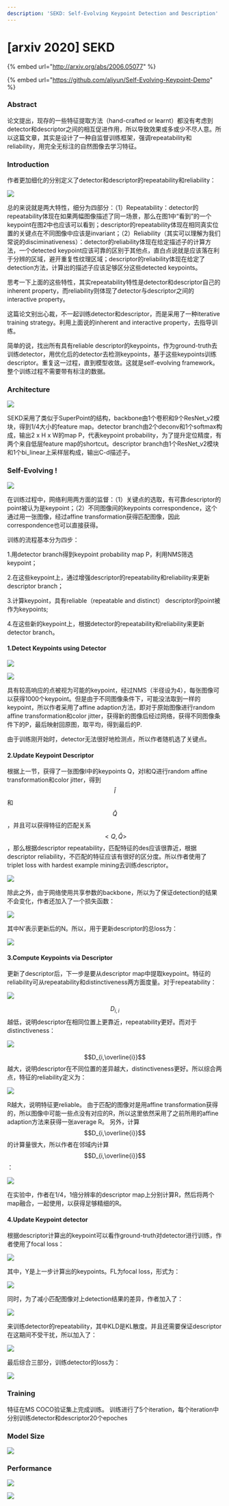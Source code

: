 ```yaml
---
description: 'SEKD: Self-Evolving Keypoint Detection and Description'
---
```


# \[arxiv 2020] SEKD

{% embed url="http://arxiv.org/abs/2006.05077" %}

{% embed url="https://github.com/aliyun/Self-Evolving-Keypoint-Demo" %}

### Abstract

论文提出，现存的一些特征提取方法（hand-crafted or learnt）都没有考虑到detector和descriptor之间的相互促进作用，所以导致效果或多或少不尽人意。所以这篇文章，其实是设计了一种自监督训练框架，强调repeatability和reliability，用完全无标注的自然图像去学习特征。

### Introduction

作者更加细化的分别定义了detector和descriptor的repeatability和reliability：&#x20;

![](<../../.gitbook/assets/image (1007).png>)

总的来说就是两大特性，细分为四部分：（1）Repeatability：detector的repeatability体现在如果两幅图像描述了同一场景，那么在图1中“看到”的一个keypoint在图2中也应该可以看到；descriptor的repeatability体现在相同真实位置的关键点在不同图像中应该是invariant；（2）Reliability（其实可以理解为我们常说的disciminativeness）：detector的reliability体现在给定描述子的计算方法，一个detected keypoint应该可靠的区别于其他点，直白点说就是应该落在利于分辨的区域，避开重复性纹理区域；descriptor的reliability体现在给定了detection方法，计算出的描述子应该足够区分这些detected keypoints。&#x20;

思考一下上面的这些特性，其实repeatability特性是detector和descriptor自己的inherent property，而reliability则体现了detector与descriptor之间的interactive property。&#x20;

这篇论文别出心裁，不一起训练detector和descriptor，而是采用了一种iterative training strategy。利用上面说的inherent and interactive property，去指导训练。&#x20;

简单的说，找出所有具有reliable descriptor的keypoints，作为ground-truth去训练detector，用优化后的detector去检测keypoints，基于这些keypoints训练descriptor。重复这一过程，直到模型收敛。这就是self-evolving framework。整个训练过程不需要带有标注的数据。

### Architecture

![](<../../.gitbook/assets/image (807).png>)

SEKD采用了类似于SuperPoint的结构，backbone由1个卷积和9个ResNet\_v2模块，得到1/4大小的feature map。detector branch由2个deconv和1个softmax构成，输出2 x H x W的map P，代表keypoint probability，为了提升定位精度，有两个来自低层feature map的shortcut。descriptor branch由1个ResNet\_v2模块和1个bi\_linear上采样层构成，输出C-d描述子。

### Self-Evolving !

![](<../../.gitbook/assets/image (674).png>)

在训练过程中，网络利用两方面的监督：（1）关键点的选取，有可靠descriptor的point被认为是keypoint；（2）不同图像间的keypoints correspondence，这个通过用一张图像，经过affine transformation获得匹配图像，因此correspondence也可以直接获得。&#x20;

训练的流程基本分为四步：&#x20;

1.用detector branch得到keypoint probability map P，利用NMS筛选keypoint；&#x20;

2.在这些keypoint上，通过增强descriptor的repeatability和reliability来更新descriptor branch；&#x20;

3.计算keypoint，具有reliable（repeatable and distinct） descriptor的point被作为keypoints;&#x20;

4.在这些新的keypoint上，根据detector的repeatability和reliability来更新detector branch。

#### 1.Detect Keypoints using Detector

![](<../../.gitbook/assets/image (878).png>)

![](<../../.gitbook/assets/image (523).png>)

具有较高响应的点被视为可能的keypoint，经过NMS（半径设为4），每张图像可以获得1000个keypoint。但是由于不同图像条件下，可能没法取到一样的keypoint，所以作者采用了affine adaption方法，即对于原始图像进行random affine transformation和color jitter，获得新的图像后经过网络，获得不同图像条件下的P，最后映射回原图，取平均，得到最后的P.&#x20;

由于训练刚开始时，detector无法很好地检测点，所以作者随机选了关键点。

#### 2.Update Keypoint Descriptor

根据上一节，获得了一张图像I中的keypoints Q，对I和Q进行random affine transformation和color jitter，得到$$\hat{I}$$和$$\hat{Q}$$，并且可以获得特征的匹配关系$$<Q,\hat{Q}>$$，那么根据descriptor repeatability，匹配特征的des应该很靠近，根据descriptor reliability，不匹配的特征应该有很好的区分度。所以作者使用了triplet loss with hardest example mining去训练descriptor。&#x20;

![](<../../.gitbook/assets/image (311).png>)

除此之外，由于网络使用共享参数的backbone，所以为了保证detection的结果不会变化，作者还加入了一个损失函数：&#x20;

![](<../../.gitbook/assets/image (332).png>)

其中N’表示更新后的N。所以，用于更新descriptor的总loss为：&#x20;

![](<../../.gitbook/assets/image (1037).png>)

#### 3.Compute Keypoints via Descriptor

更新了descriptor后，下一步是要从descriptor map中提取keypoint。特征的reliability可从repeatability和distinctiveness两方面度量。对于repeatability：&#x20;

![](<../../.gitbook/assets/image (830).png>)

$$D_{i,i}$$越低，说明descriptor在相同位置上更靠近，repeatability更好。而对于distinctiveness：&#x20;

![](<../../.gitbook/assets/image (9).png>)

$$D_{i,\overline{i}}$$越大，说明descriptor在不同位置的差异越大，distinctiveness更好。所以综合两点，特征的reliability定义为：&#x20;

![](<../../.gitbook/assets/image (876).png>)

R越大，说明特征更reliable。 由于匹配的图像对是用affine transformation获得的，所以图像中可能一些点没有对应的R，所以这里依然采用了之前所用的affine adaption方法来获得一张average R。 另外，计算$$D_{i,\overline{i}}$$的计算量很大，所以作者在邻域内计算$$D_{i,\overline{i}}$$：&#x20;

![](<../../.gitbook/assets/image (318).png>)

在实验中，作者在1/4，1倍分辨率的descriptor map上分别计算R，然后将两个map融合，一起使用，以获得足够精细的R。

#### 4.Update Keypoint detector

根据descriptor计算出的keypoint可以看作ground-truth对detector进行训练，作者使用了focal loss：&#x20;

![](<../../.gitbook/assets/image (175).png>)

其中，Y是上一步计算出的keypoints。FL为focal loss，形式为：&#x20;

![](<../../.gitbook/assets/image (672).png>)

&#x20;同时，为了减小匹配图像对上detection结果的差异，作者加入了：&#x20;

![](<../../.gitbook/assets/image (1070).png>)

&#x20;来训练detector的repeatability，其中KLD是KL散度。并且还需要保证descriptor在这期间不受干扰，所以加入了：&#x20;

![](<../../.gitbook/assets/image (205).png>)

&#x20;最后综合三部分，训练detector的loss为：&#x20;

![](<../../.gitbook/assets/image (868).png>)

### Training

特征在MS COCO验证集上完成训练。 训练进行了5个iteration，每个iteration中分别训练detector和descriptor20个epoches

### Model Size

![](<../../.gitbook/assets/image (689).png>)

### Performance

![](<../../.gitbook/assets/image (352).png>)

![](<../../.gitbook/assets/image (158).png>)
